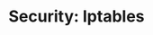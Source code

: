 ---
title: "Security: Iptables"
last_modified_at: 2020-07-21T20:20:02-05:00
categories:
  - Security
tags:
  - Iptables
toc: true 
toc_label: "Table of Contents"
toc_icon: "cog"
toc_sticky: true 
author_profile: true 
read_time: false 
---